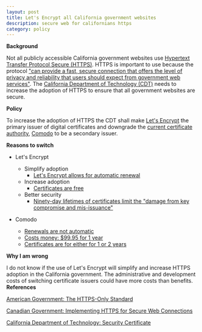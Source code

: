 ```yaml
---
layout: post
title: Let's Encrypt all California government websites
description: secure web for californians https
category: policy
---
```


**Background**

Not all publicly accessible California government websites use [Hypertext Transfer Protocol Secure (HTTPS)](https://developers.google.com/web/fundamentals/security/encrypt-in-transit/why-https). HTTPS is important to use because the protocol ["can provide a fast, secure connection that offers the level of privacy and reliability that users should expect from government web services"](https://https.cio.gov/everything/). The [California Department of Technology (CDT)](https://cdt.ca.gov/) needs to increase the adoption of HTTPS to ensure that all government websites are secure.

**Policy**

To increase the adoption of HTTPS the CDT shall make [Let's Encrypt](https://letsencrypt.org/) the primary issuer of digital certificates and downgrade the [current certificate authority](https://cdt.ca.gov/services/wp-content/uploads/sites/2/sites/2/2017/03/Secure-Certificate-Guideline.pdf), [Comodo](https://www.comodoca.com/en-us/solutions/tls-ssl-certificates/) to be a secondary issuer.

**Reasons to switch**

- Let's Encrypt
    - Simplify adoption
        - [Let's Encrypt allows for automatic renewal](https://letsencrypt.org/about/)
    - Increase adoption
        -  [Certificates are free](https://letsencrypt.org/about/)
    - Better security
        - [Ninety-day lifetimes of certificates limit the "damage from key compromise and mis-issuance"](https://letsencrypt.org/2015/11/09/why-90-days.html)

- Comodo
    - [Renewals are not automatic](https://support.comodo.com/index.php?/comodo/Knowledgebase/List/Index/21)
    - [Costs money: $99.95 for 1 year](https://ssl.comodo.com/comodo-ssl-certificate.php?track=8172)
    - [Certificates are for either for 1 or 2 years](https://ssl.comodo.com/comodo-ssl-certificate.php?track=8172)

**Why I am wrong**

I do not know if the use of Let's Encrypt will simplify and increase HTTPS adoption in the California government. The administrative and development costs of switching certificate issuers could have more costs than benefits.  
**References**

[American Government: The HTTPS-Only Standard](https://https.cio.gov/)

[Canadian Government: Implementing HTTPS for Secure Web Connections](https://www.canada.ca/en/treasury-board-secretariat/services/information-technology/policy-implementation-notices/implementing-https-secure-web-connections-itpin.html#toc8)

[California Department of Technology: Security Certificate](https://cdt.ca.gov/services/certificates/)
